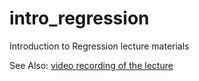 # intro_regression
Introduction to Regression lecture materials


See Also:  [video recording of the lecture](https://library.capture.duke.edu/Panopto/Pages/Viewer.aspx?id=dbeed058-f58f-44b8-8508-ab6b015f707f)
